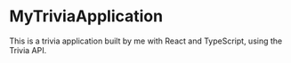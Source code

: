 # MyTriviaApplication
This is a trivia application built by me with React and TypeScript, using the Trivia API.
